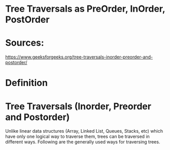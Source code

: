 # Tree Traversals as PreOrder, InOrder, PostOrder
# Sources:
https://www.geeksforgeeks.org/tree-traversals-inorder-preorder-and-postorder/

# Definition
# Tree Traversals (Inorder, Preorder and Postorder)
Unlike linear data structures (Array, Linked List, Queues, Stacks, etc) which have only one logical way to traverse them, 
trees can be traversed in different ways. Following are the generally used ways for traversing trees.
